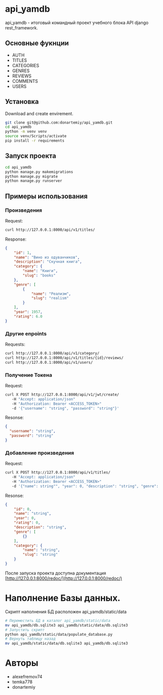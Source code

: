 # api_yamdb

api_yamdb - итоговый командный проект учебного блока API django rest_framework. 
##  Основные фукнции
- AUTH
- TITLES
- CATEGORIES
- GENRES
- REVIEWS
- СOMMENTS
- USERS

## Установка
Download and create envirement.
```bash
git clone git@github.com:donartemiy/api_yamdb.git
cd api_yamdb
python -m venv venv
source venv/Scripts/activate
pip install -r requirements
```

## Запуск проекта

```bash
cd api_yamdb
python manage.py makemigrations
python manage.py migrate
python manage.py runserver
```

## Примеры использования
### Произведения
Request:
```bash
curl http://127.0.0.1:8000/api/v1/titles/
```
Response:
```json
{
    "id": 1,
    "name": "Вино из одуванчиков",
    "description": "Скучная книга",
    "category": {
        "name": "Книги",
        "slug": "books"
    },
    "genre": [
        {
            "name": "Реализм",
            "slug": "realism"
        }
    ],
    "year": 1957,
    "rating": 6.0
}
```

### Другие enpoints
Requests:
```bash
curl http://127.0.0.1:8000/api/v1/category/
curl http://127.0.0.1:8000/api/v1/titles/{id}/reviews/
curl http://127.0.0.1:8000/api/v1/users/
```

### Получение Токена
Request:
```bash
curl X POST http://127.0.0.1:8000/api/v1/jwt/create/
   -H "Accept: application/json"
   -H "Authorization: Bearer <ACCESS_TOKEN>"
   -d '{"username": "string", "password": "string"}'
```
Resonse:
```json
{
  "username": "string",
  "password": "string"
}
```
   
   
### Добавление произведения
Request:
```bash
curl X POST http://127.0.0.1:8000/api/v1/titles/
   -H "Accept: application/json"
   -H "Authorization: Bearer <ACCESS_TOKEN>"
   -d '{"name": string"", "year": 0, "description": "string", "genre": ["string"], "category": "string"'}
```
Resonse:
```json
{
    "id": 0,
    "name": "string",
    "year": 0,
    "rating": 0,
    "description": "string",
    "genre": [
        {}
    ],
    "category": {
        "name": "string",
        "slug": "string"
    }
}
```

После запуска проекта доступна документация [http://127.0.0.1:8000/redoc/](http://127.0.0.1:8000/redoc/)

# Наполнение Базы данных.
Скрипт наполнения БД расположен api_yamdb/static/data
```bash
# Переместить БД в каталог api_yamdb/static/data
mv api_yamdb/db.sqlite3 api_yamdb/static/data/db.sqlite3
# Запустить скрипт
python api_yamdb/static/data/populate_database.py
# Вернуть таблицу назад
mv api_yamdb/static/data/db.sqlite3 api_yamdb/db.sqlite3
```

# Авторы 
- alexefremov74
- temka778
- donartemiy